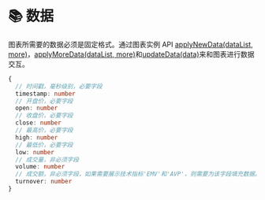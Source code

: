 # 📚 数据
图表所需要的数据必须是固定格式。通过图表实例 API [applyNewData(dataList, more)](./instance-api.md#applynewdata-datalist-more)，[applyMoreData(dataList, more)](./instance-api.md#applymoredatadatalist-more)和[updateData(data)](./instance-api.md#updatedatadata)来和图表进行数据交互。

```typescript
{
  // 时间戳，毫秒级别，必要字段
  timestamp: number
  // 开盘价，必要字段
  open: number
  // 收盘价，必要字段
  close: number
  // 最高价，必要字段
  high: number
  // 最低价，必要字段
  low: number
  // 成交量，非必须字段
  volume: number
  // 成交额，非必须字段，如果需要展示技术指标'EMV'和'AVP'，则需要为该字段填充数据。
  turnover: number
}
```


